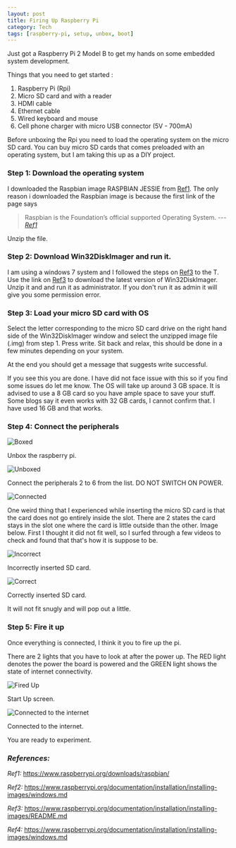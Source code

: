 ```yaml
---
layout: post
title: Firing Up Raspberry Pi
category: Tech
tags: [raspberry-pi, setup, unbox, boot]
---
```


Just got a Raspberry Pi 2 Model B to get my hands on some embedded system development.

Things that you need to get started :
1. Raspberry Pi (Rpi)
2. Micro SD card and with a reader
3. HDMI cable
4. Ethernet cable
5. Wired keyboard and mouse
6. Cell phone charger with micro USB connector (5V - 700mA)

Before unboxing the Rpi you need to load the operating system on the micro SD card. You can buy micro SD cards that comes preloaded with an operating system, but I am taking this up as a DIY project.

### Step 1: Download the operating system

I downloaded the Raspbian image RASPBIAN JESSIE from [Ref1]([Ref]). The only reason i downloaded the Raspbian image is because the first link of the page says 
> Raspbian is the Foundation’s official supported Operating System.
> ---<cite>[Ref1]

Unzip the file.

### Step 2: Download Win32DiskImager and run it.

I am using a windows 7 system and I followed the steps on [Ref3]([Ref3]) to the T. Use the link on [Ref3]([Ref3]) to download the latest version of Win32DiskImager. Unzip it and and run it as administrator. If you don't run it as admin it will give you some permission error.

### Step 3: Load your micro SD card with OS
Select the letter corresponding to the micro SD card drive on the right hand side of the Win32DiskImager window and select the unzipped image file (.img) from step 1. Press write. Sit back and relax, this should be done in a few minutes depending on your system.

At the end you should get a message that suggests write successful.

If you see this you are done. I have did not face issue with this so if you find some issues do let me know. The OS will take up around 3 GB space. It is advised to use a 8 GB card so you have ample space to save your stuff. Some blogs say it even works with 32 GB cards, I cannot confirm that. I have used 16 GB and that works.

### Step 4: Connect the peripherals 
![Boxed](https://cdn.rawgit.com/arccoder/arccoder.github.io/master/blog/images/_posts/01_2016/box.JPG)

Unbox the raspberry pi.

![Unboxed](https://cdn.rawgit.com/arccoder/arccoder.github.io/master/blog/images/_posts/01_2016/unbox.JPG)

Connect the peripherals 2 to 6 from the list. 
DO NOT SWITCH ON POWER.

![Connected](https://cdn.rawgit.com/arccoder/arccoder.github.io/master/blog/images/_posts/01_2016/connected.JPG)

One weird thing that I experienced while inserting the micro SD card is that the card does not go entirely inside the slot. There are 2 states the card stays in the slot one where the card is little outside than the other. Image below. First I thought it did not fit well, so I surfed through a few videos to check and found that that's how it is suppose to be.

![Incorrect](https://cdn.rawgit.com/arccoder/arccoder.github.io/master/blog/images/_posts/01_2016/incorrect.jpg)

Incorrectly inserted SD card.

![Correct](https://cdn.rawgit.com/arccoder/arccoder.github.io/master/blog/images/_posts/01_2016/correct.jpg)

Correctly inserted SD card.

It will not fit snugly and will pop out a little.

### Step 5: Fire it up

Once everything is connected, I think it you to fire up the pi.

There are 2 lights that you have to look at after the power up.
The RED light denotes the power the board is powered and the GREEN light shows the state of internet connectivity.

![Fired Up](https://cdn.rawgit.com/arccoder/arccoder.github.io/master/blog/images/_posts/01_2016/start.JPG)

Start Up screen.

![Connected to the internet](https://cdn.rawgit.com/arccoder/arccoder.github.io/master/blog/images/_posts/01_2016/internet.JPG)

Connected to the internet.

You are ready to experiment.

### *References:*
[Ref1]:https://www.raspberrypi.org/downloads/raspbian/
[Ref2]:https://www.raspberrypi.org/documentation/installation/installing-images/windows.md
[Ref3]:https://www.raspberrypi.org/documentation/installation/installing-images/README.md
[Ref4]:https://www.raspberrypi.org/documentation/installation/installing-images/windows.md

*Ref1:* https://www.raspberrypi.org/downloads/raspbian/

*Ref2:* https://www.raspberrypi.org/documentation/installation/installing-images/windows.md

*Ref3:* https://www.raspberrypi.org/documentation/installation/installing-images/README.md

*Ref4:* https://www.raspberrypi.org/documentation/installation/installing-images/windows.md
